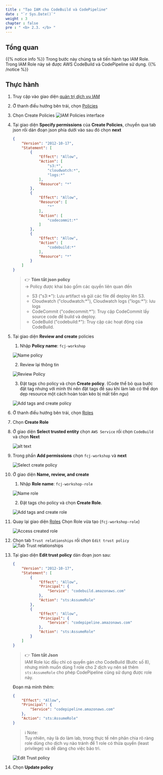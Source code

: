 ```yaml
---
title : "Tạo IAM cho CodeBuild và CodePipeline"
date : "`r Sys.Date()`"
weight : 3
chapter : false
pre : " <b> 2.3. </b> "
---
```

## Tổng quan

{{% notice info %}}
Trong bước này chúng ta sẽ tiến hành tạo IAM Role. Trong IAM Role này sẽ được AWS CodeBuild và CodePipeline sử dụng.
{{% /notice %}}

## Thực hành
1. Truy cập vào giao diện [quản trị dịch vụ IAM](https://console.aws.amazon.com/iam/home)
1. Ở thanh điều hướng bên trái, chọn [Policies](https://console.aws.amazon.com/iam/home#/policies) 
1. Chọn Create Policies
	![IAM Policies interface](/$REPO_NAMEimages/2-prerequiste/2.3-iam-role/2.3.1-iam-policies.png)
1. Tại giao diện **Specify permissions** của **Create Policies**, chuyển qua tab json rồi dán đoạn json phía dưới vào sau đó chọn **next**

    ```json
	{
		"Version": "2012-10-17",
		"Statement": [
			{
				"Effect": "Allow",
				"Action": [
					"s3:*",
					"cloudwatch:*",
					"logs:*"
				],
				"Resource": "*"
			},
			{
				"Effect": "Allow",
				"Resource": [
					"*"
				],
				"Action": [
					"codecommit:*"
				]
			},
			{
				"Effect": "Allow",
				"Action": [
					"codebuild:*"
				],
				"Resource": "*"
			}
		]
	}
	```

	> 👉 **Tóm tắt json policy**    
	> -> Policy được khai báo gồm các quyền liên quan đến 
	> - S3 ("s3:\*"): Lưu artifact và gửi các file để deploy lên S3.
	> - Cloudwatch ("cloudwatch:\*"), Cloudwatch logs ("logs:\*"): lưu logs
	> - CodeCommit ("codecommit:\*"): Truy cập CodeCommit lấy source code để build và deploy.
	> - CodeBuild ("codebuild:\*"): Truy cập các hoạt động của CodeBuild.


1. Tại giao diện **Review and create** policies

   1. Nhập **Policy name**: `fcj-workshop`
   
   ![Name policy](/$REPO_NAMEimages/2-prerequiste/2.3-iam-role/2.3.2-iam-policies.png)
   
   2. Review lại thông tin 
   
   ![Review Policy](/$REPO_NAMEimages/2-prerequiste/2.3-iam-role/2.3.3-iam-policies.png)
   
   3. Đặt tags cho policy và chọn **Create policy**. (Code thể bỏ qua bước đặt tag nhưng với mình thì nên đặt tags để sau khi làm lab có thể dọn dẹp resource một cách hoàn toàn kẻo bị mất tiền *ngu*)
   
   ![Add tags and create policy](/$REPO_NAMEimages/2-prerequiste/2.3-iam-role/2.3.4-iam-policies.png)

3. Ở thanh điều hướng bên trái, chọn [Roles](https://console.aws.amazon.com/iam/home#/roles) 

5. Chọn **Create Role**

7. Ở giao diện **Select trusted entity** chọn `AWS Service` rồi chọn `CodeBuild` và chọn **Next**

	![alt text](/$REPO_NAMEimages/2-prerequiste/2.3-iam-role/2.3.5-iam-roles.png)

9. Trong phần **Add permissions** chọn `fcj-workshop` và **next**
	
	![Select create policy](/$REPO_NAMEimages/2-prerequiste/2.3-iam-role/2.3.6-iam-roles.png)

10. Ở giao diện **Name, review, and create**
    
	1. Nhập **Role name**: `fcj-workshop-role`
	
	![Name role](/$REPO_NAMEimages/2-prerequiste/2.3-iam-role/2.3.7-iam-roles.png)
	
	2. Đặt tags cho policy và chọn **Create Role**.
	
	![Add tags and create role](/$REPO_NAMEimages/2-prerequiste/2.3-iam-role/2.3.8-iam-roles.png)

11. Quay lại giao diện [Roles](https://console.aws.amazon.com/iam/home#/roles) Chọn Role vừa tạo (`fcj-workshop-role`)
	
	![Access created role](/$REPO_NAMEimages/2-prerequiste/2.3-iam-role/2.3.9-iam-roles.png)

12. Chọn tab `Trust relationships` rồi chọn `Edit trust policy`
	![Tab Trust relationships](/$REPO_NAMEimages/2-prerequiste/2.3-iam-role/2.3.10-iam-roles.png)

13. Tại giao diện **Edit trust policy** dán đoạn json sau:
	
	```json
	{
		"Version": "2012-10-17",
		"Statement": [
			{
				"Effect": "Allow",
				"Principal": {
					"Service": "codebuild.amazonaws.com"
				},
				"Action": "sts:AssumeRole"
			},
			{
				"Effect": "Allow",
				"Principal": {
					"Service": "codepipeline.amazonaws.com"
				},
				"Action": "sts:AssumeRole"
			}
		]
	}
	```
	
	> 👉 **Tóm tắt Json**   
	IAM Role lúc đầu chỉ có quyền gán cho CodeBuild (Bước số 8), nhưng mình muốn dùng 1 role cho 2 dịch vụ nên sẽ thêm `sts:AssumeRole` cho phép CodePipeline cũng sử dụng được role này.     

	Đoạn mà mình thêm:
	```json
	{
		"Effect": "Allow",
		"Principal": {
			"Service": "codepipeline.amazonaws.com"
		},
		"Action": "sts:AssumeRole"
	}
	```
	
	> ℹ️ Note:    
	Tuy nhiên, này là do làm lab, trong thực tế nên phân chia rõ ràng role dùng cho dịch vụ nào tránh để 1 role có thừa quyền (least privilege) và dễ dàng cho việc bảo trì.

	![Edit Trust policy](/$REPO_NAMEimages/2-prerequiste/2.3-iam-role/2.3.11-iam-roles.png)

14. Chọn **Update policy**